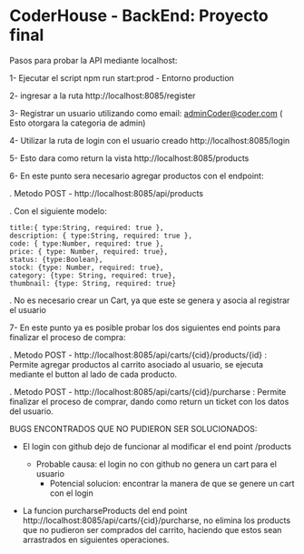 # CoderHouse - BackEnd: Proyecto final

Pasos para probar la API mediante localhost:

1- Ejecutar el script npm run start:prod - Entorno production

2- ingresar a la ruta http://localhost:8085/register 


3- Registrar un usuario utilizando como email: adminCoder@coder.com ( Esto otorgara la categoria de admin)

4- Utilizar la ruta de login con el usuario creado http://localhost:8085/login

5- Esto dara como return la vista http://localhost:8085/products

6- En este punto sera necesario agregar productos con el endpoint: 

. Metodo POST - http://localhost:8085/api/products

. Con el siguiente modelo:

    title:{ type:String, required: true }, 
    description: { type:String, required: true },  
    code: { type:Number, required: true },  
    price: { type: Number, required: true}, 
    status: {type:Boolean}, 
    stock: {type: Number, required: true},
    category: {type: String, required: true},  
    thumbnail: {type: String, required: true}

. No es necesario crear un Cart, ya que este se genera y asocia al registrar el usuario

7- En este punto ya es posible probar los dos siguientes end points para finalizar el proceso de compra:

. Metodo POST - http://localhost:8085/api/carts/{cid}/products/{id} : Permite agregar productos al carrito asociado al usuario, se ejecuta mediante el button al lado de cada producto.

. Metodo POST - http://localhost:8085/api/carts/{cid}/purcharse : Permite finalizar el proceso de comprar, dando como return un ticket con los datos del usuario.

BUGS ENCONTRADOS QUE NO PUDIERON SER SOLUCIONADOS:

- El login con github dejo de funcionar al modificar el end point /products
    - Probable causa: el login no con github no genera un cart para el usuario
        - Potencial solucion: encontrar la manera de que se genere un cart con el login

- La funcion purcharseProducts del end point http://localhost:8085/api/carts/{cid}/purcharse, no elimina los products que no pudieron ser comprados del carrito, haciendo
que estos sean arrastrados en siguientes operaciones.

